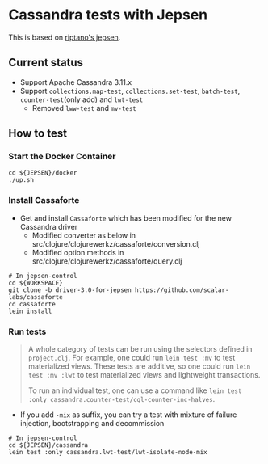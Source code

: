 # Cassandra tests with Jepsen

This is based on [riptano's jepsen](https://github.com/riptano/jepsen/tree/cassandra/cassandra).

## Current status
- Support Apache Cassandra 3.11.x
- Support `collections.map-test`, `collections.set-test`, `batch-test`, `counter-test`(only add) and `lwt-test`
  - Removed `lww-test` and `mv-test`

## How to test
### Start the Docker Container

```
cd ${JEPSEN}/docker
./up.sh
```

### Install Cassaforte
- Get and install `Cassaforte` which has been modified for the new Cassandra driver
  - Modified converter as below in src/clojure/clojurewerkz/cassaforte/conversion.clj
  - Modified option methods in src/clojure/clojurewerkz/cassaforte/query.clj

```
# In jepsen-control
cd ${WORKSPACE}
git clone -b driver-3.0-for-jepsen https://github.com/scalar-labs/cassaforte
cd cassaforte
lein install
```

### Run tests

> A whole category of tests can be run using the selectors defined in `project.clj`. For example, one could run `lein test :mv` to test materialized views. These tests are additive, so one could run `lein test :mv :lwt` to test materialized views and lightweight transactions.
> 
> To run an individual test, one can use a command like `lein test :only cassandra.counter-test/cql-counter-inc-halves`.

- If you add `-mix` as suffix, you can try a test with mixture of failure injection, bootstrapping and decommission

```
# In jepsen-control
cd ${JEPSEN}/cassandra
lein test :only cassandra.lwt-test/lwt-isolate-node-mix
```
